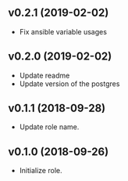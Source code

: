 ## v0.2.1 (2019-02-02)

* Fix ansible variable usages

## v0.2.0 (2019-02-02)

* Update readme
* Update version of the postgres

## v0.1.1 (2018-09-28)

* Update role name.

## v0.1.0 (2018-09-26)

* Initialize role.
